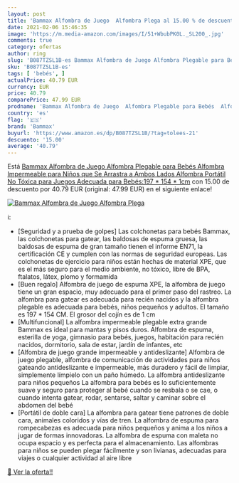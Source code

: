 ```yaml
---
layout: post
title: 'Bammax Alfombra de Juego  Alfombra Plega al 15.00 % de descuento'
date: 2021-02-06 15:46:35
image: 'https://m.media-amazon.com/images/I/51+WbubPK0L._SL200_.jpg'
comments: true
category: ofertas
author: ring
slug: 'B087TZSL1B-es Bammax Alfombra de Juego Alfombra Plegable para Bebés...'
sku: 'B087TZSL1B-es'
tags: [ 'bebés', ]
actualPrice: 40.79 EUR
currency: EUR
price: 40.79
comparePrice: 47.99 EUR
prodname: 'Bammax Alfombra de Juego  Alfombra Plegable para Bebés  Alfombra Impermeable para Niños que Se Arrastra a Ambos Lados  Alfombra Portátil No Tóxica para Juegos  Adecuada para Bebés:197 * 154 * 1cm'
country: 'es'
flag: '🇪🇸'
brand: 'Bammax'
buyurl: 'https://www.amazon.es/dp/B087TZSL1B/?tag=tolees-21'
descuento: '15.00'
average: '40.79'
---
```


Está [Bammax Alfombra de Juego  Alfombra Plegable para Bebés  Alfombra Impermeable para Niños que Se Arrastra a Ambos Lados  Alfombra Portátil No Tóxica para Juegos  Adecuada para Bebés:197 * 154 * 1cm](https://www.amazon.es/dp/B087TZSL1B/?tag=tolees-21) con 15.00 de descuento por 40.79 EUR (original: 47.99 EUR) en el siguiente enlace!

[![Bammax Alfombra de Juego  Alfombra Plega](https://m.media-amazon.com/images/I/51+WbubPK0L._SL200_.jpg)](https://www.amazon.es/dp/B087TZSL1B/?tag=tolees-21)

ℹ️:

- [Seguridad y a prueba de golpes] Las colchonetas para bebés Bammax, las colchonetas para gatear, las baldosas de espuma gruesa, las baldosas de espuma de gran tamaño tienen el informe EN71, la certificación CE y cumplen con las normas de seguridad europeas. Las colchonetas de ejercicio para niños están hechas de material XPE, que es el más seguro para el medio ambiente, no tóxico, libre de BPA, ftalatos, látex, plomo y formamida
- [Buen regalo] Alfombra de juego de espuma XPE, la alfombra de juego tiene un gran espacio, muy adecuado para el primer paso del rastreo. La alfombra para gatear es adecuada para recién nacidos y la alfombra plegable es adecuada para bebés, niños pequeños y adultos. El tamaño es 197 * 154 CM. El grosor del cojín es de 1 cm
- [Multifuncional] La alfombra impermeable plegable extra grande Bammax es ideal para mantas y pisos duros. Alfombra de espuma, esterilla de yoga, gimnasio para bebés, juegos, habitación para recién nacidos, dormitorio, sala de estar, jardín de infantes, etc
- [Alfombra de juego grande impermeable y antideslizante] Alfombra de juego plegable, alfombra de comunicación de actividades para niños gateando antideslizante e impermeable, más duradero y fácil de limpiar, simplemente límpielo con un paño húmedo. La alfombra antideslizante para niños pequeños La alfombra para bebés es lo suficientemente suave y seguro para proteger al bebé cuando se resbala o se cae, o cuando intenta gatear, rodar, sentarse, saltar y caminar sobre el abdomen del bebé
- [Portátil de doble cara] La alfombra para gatear tiene patrones de doble cara, animales coloridos y vías de tren. La alfombra de espuma para rompecabezas es adecuada para niños pequeños y anima a los niños a jugar de formas innovadoras. La alfombra de espuma con maleta no ocupa espacio y es perfecta para el almacenamiento. Las alfombras para niños se pueden plegar fácilmente y son livianas, adecuadas para viajes o cualquier actividad al aire libre

[🛒 Ver la oferta!!](https://www.amazon.es/dp/B087TZSL1B/?tag=tolees-21)
